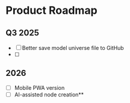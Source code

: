 # Product Roadmap

## Q3 2025
- [ ] Better save model universe file to GitHub
- [ ] 

## 2026
- [ ] Mobile PWA version
- [ ] AI-assisted node creation**
